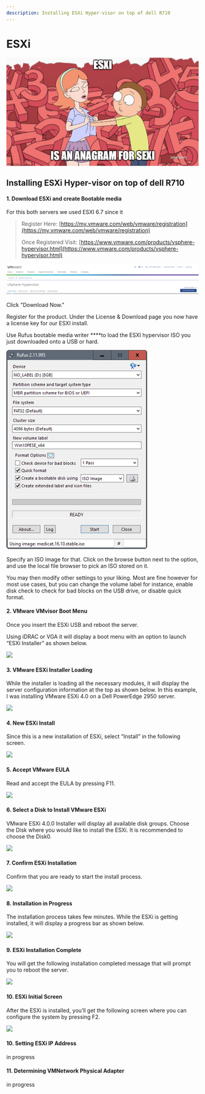 ```yaml
---
description: Installing ESXi Hyper-visor on top of dell R710
---
```


# ESXi

![](../../.gitbook/assets/image%20%2825%29.png)

## Installing ESXi Hyper-visor on top of dell R710

#### **1. Download ESXi and create B**ootable **media**

For this both servers we used ESXI 6.7 since it 

> Register Here: [https://my.vmware.com/web/vmware/registration](https://my.vmware.com/web/vmware/registration)
>
> Once Registered Visit: [https://www.vmware.com/products/vsphere-hypervisor.html](https://www.vmware.com/products/vsphere-hypervisor.html)

![](../../.gitbook/assets/image%20%2835%29.png)

Click "Download Now." 

Register for the product. Under the License & Download page you now have a license key for our ESXI install. 

Use Rufus bootable media writer ****to load the ESXI hypervisor ISO you just downloaded onto a USB or hard. 

![](../../.gitbook/assets/image%20%2811%29.png)

Specify an ISO image for that. Click on the browse button next to the option, and use the local file browser to pick an ISO stored on it.

You may then modify other settings to your liking. Most are fine however for most use cases, but you can change the volume label for instance, enable disk check to check for bad blocks on the USB drive, or disable quick format. 



#### 2. VMware VMvisor Boot Menu

Once you insert the ESXi USB and reboot the server.

Using iDRAC or VGA it will display a boot menu with an option to launch “ESXi Installer” as shown below.  


![](https://static.thegeekstuff.com/wp-content/uploads/2010/06/1-vmvisor-boot-menu.png)

#### 3. VMware ESXi Installer Loading

While the installer is loading all the necessary modules, it will display the server configuration information at the top as shown below. In this example, I was installing VMware ESXi 4.0 on a Dell PowerEdge 2950 server.

![](https://static.thegeekstuff.com/wp-content/uploads/2010/06/2-vmware-esxi-installer-loading.png)

#### 4. New ESXi Install

Since this is a new installation of ESXi, select “Install” in the following screen.  


![](https://static.thegeekstuff.com/wp-content/uploads/2010/06/3-vmware-esxi-install-prompt.png)

#### 5. Accept VMware EULA

Read and accept the EULA by pressing F11.  


![](https://static.thegeekstuff.com/wp-content/uploads/2010/06/4-vmware-esxi-accept-eula-300x258.png)

#### 6. Select a Disk to Install VMware ESXi

VMware ESXi 4.0.0 Installer will display all available disk groups. Choose the Disk where you would like to install the ESXi. It is recommended to choose the Disk0.  


![](https://static.thegeekstuff.com/wp-content/uploads/2010/06/5-vmware-esxi-select-disk.png)

#### 7. Confirm ESXi Installation

Confirm that you are ready to start the install process.  


![](https://static.thegeekstuff.com/wp-content/uploads/2010/06/6-vmware-esxi-confirm-install-300x80.png)

#### 8. Installation in Progress

The installation process takes few minutes. While the ESXi is getting installed, it will display a progress bar as shown below.  


![](https://static.thegeekstuff.com/wp-content/uploads/2010/06/7-vmware-esxi-installing.png)

#### 9. ESXi Installation Complete

You will get the following installation completed message that will prompt you to reboot the server.

![](https://static.thegeekstuff.com/wp-content/uploads/2010/06/8-vmware-install-complete-300x201.png)

#### 10. ESXi Initial Screen

After the ESXi is installed, you’ll get the following screen where you can configure the system by pressing F2.  
  


![](https://static.thegeekstuff.com/wp-content/uploads/2010/06/10-vmware-esxi-launched1.png)

#### 10. Setting ESXi IP Address

in progress

#### 11. Determining VMNetwork Physical Adapter

in progress







